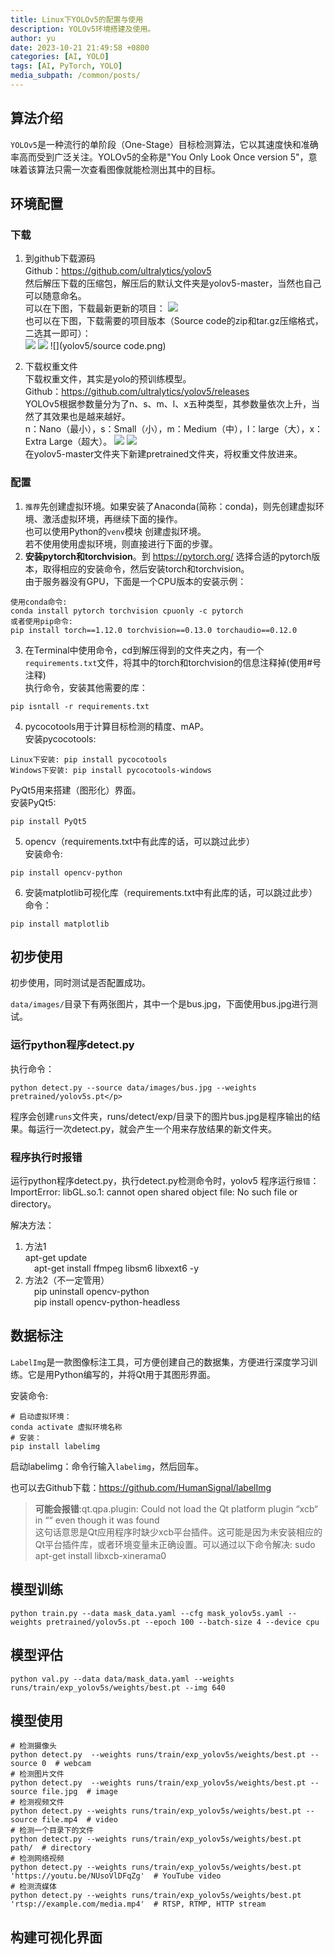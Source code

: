 ```yaml
---
title: Linux下YOLOv5的配置与使用
description: YOLOv5环境搭建及使用。
author: yu
date: 2023-10-21 21:49:58 +0800
categories: [AI, YOLO]
tags: [AI, PyTorch, YOLO]
media_subpath: /common/posts/
---
```



## 算法介绍

`YOLOv5`是一种流行的单阶段（One-Stage）目标检测算法，它以其速度快和准确率高而受到广泛关注。YOLOv5的全称是"You Only Look Once version 5"，意味着该算法只需一次查看图像就能检测出其中的目标。

## 环境配置

### 下载

1. 到github下载源码<br/>
Github：<a href="https://github.com/ultralytics/yolov5" target="_blank">https://github.com/ultralytics/yolov5</a><br/>
然后解压下载的压缩包，解压后的默认文件夹是yolov5-master，当然也自己可以随意命名。<br/>
可以在下图，下载最新更新的项目：
![](yolov5/01_download.png)<br/>
也可以在下图，下载需要的项目版本（Source code的zip和tar.gz压缩格式，二选其一即可）：<br/>
![](yolov5/02_download.png)
![](yolov5/03_download.png)
![](yolov5/source code.png)

2. 下载权重文件<br/>
下载权重文件，其实是yolo的预训练模型。<br/>
Github：<a href="https://github.com/ultralytics/yolov5/releases" target="_blank">https://github.com/ultralytics/yolov5/releases</a><br/>
YOLOv5根据参数量分为了n、s、m、l、x五种类型，其参数量依次上升，当然了其效果也是越来越好。<br>
n：Nano（最小），s：Small（小），m：Medium（中），l：large（大），x：Extra Large（超大）。
![](yolov5/04_download.png)
![](yolov5/05_download.png)<br/>
在yolov5-master文件夹下新建pretrained文件夹，将权重文件放进来。

### 配置

1. `推荐`先创建虚拟环境。如果安装了Anaconda(简称：conda)，则先创建虚拟环境、激活虚拟环境，再继续下面的操作。<br>
也可以使用Python的`venv`模块 创建虚拟环境。<br>
若不使用使用虚拟环境，则直接进行下面的步骤。
2. **安装pytorch和torchvision**。到 <a href="PyTorch官网">https://pytorch.org/</a> 选择合适的pytorch版本，取得相应的安装命令，然后安装torch和torchvision。<br/>
由于服务器没有GPU，下面是一个CPU版本的安装示例：
```shell
使用conda命令:
conda install pytorch torchvision cpuonly -c pytorch
或者使用pip命令:
pip install torch==1.12.0 torchvision==0.13.0 torchaudio==0.12.0
```

3. 在Terminal中使用命令，cd到解压得到的文件夹之内，有一个`requirements.txt`文件，将其中的torch和torchvision的信息注释掉(使用#号注释)<br/>
执行命令，安装其他需要的库：
```shell
pip isntall -r requirements.txt
```

4. pycocotools用于计算目标检测的精度、mAP。<br/>
安装pycocotools:
```shell
Linux下安装: pip install pycocotools
Windows下安装: pip install pycocotools-windows
```
PyQt5用来搭建（图形化）界面。<br/>
安装PyQt5:
```shell
pip install PyQt5
```

5. opencv（requirements.txt中有此库的话，可以跳过此步）<br/>
安装命令:
```shell
pip install opencv-python
```

6. 安装matplotlib可视化库（requirements.txt中有此库的话，可以跳过此步）<br/>
命令：
```shell
pip install matplotlib
```

## 初步使用

初步使用，同时测试是否配置成功。

`data/images/`目录下有两张图片，其中一个是bus.jpg，下面使用bus.jpg进行测试。

### 运行python程序detect.py

执行命令：
```shell
python detect.py --source data/images/bus.jpg --weights pretrained/yolov5s.pt</p>
```
程序会创建`runs`文件夹，runs/detect/exp/目录下的图片bus.jpg是程序输出的结果。每运行一次detect.py，就会产生一个用来存放结果的新文件夹。

### 程序执行时报错

运行python程序detect.py，执行detect.py检测命令时，yolov5 程序运行`报错`：ImportError: libGL.so.1: cannot open shared object file: No such file or directory。

解决方法：

1. 方法1<br/>
apt-get update<br/>
&ensp;&ensp;apt-get install ffmpeg libsm6 libxext6  -y
2. 方法2（不一定管用）<br/>
&ensp;&ensp;pip uninstall opencv-python<br/>
&ensp;&ensp;pip install opencv-python-headless

## 数据标注

`LabelImg`是一款图像标注工具，可方便创建自己的数据集，方便进行深度学习训练。它是用Python编写的，并将Qt用于其图形界面。

安装命令:
```shell
# 启动虚拟环境：
conda activate 虚拟环境名称
# 安装：
pip install labelimg
```
启动labelimg：命令行输入`labelimg`，然后回车。

也可以去Github下载：https://github.com/HumanSignal/labelImg

>**可能会报错**:qt.qpa.plugin: Could not load the Qt platform plugin “xcb“ in ““ even though it was found
<br>这句话意思是Qt应用程序时缺少xcb平台插件。这可能是因为未安装相应的Qt平台插件库，或者环境变量未正确设置。可以通过以下命令解决:
sudo apt-get install libxcb-xinerama0

## 模型训练

```shell
python train.py --data mask_data.yaml --cfg mask_yolov5s.yaml --weights pretrained/yolov5s.pt --epoch 100 --batch-size 4 --device cpu
```

## 模型评估

```shell
python val.py --data data/mask_data.yaml --weights runs/train/exp_yolov5s/weights/best.pt --img 640
```

## 模型使用

```shell
# 检测摄像头
python detect.py  --weights runs/train/exp_yolov5s/weights/best.pt --source 0  # webcam
# 检测图片文件
python detect.py  --weights runs/train/exp_yolov5s/weights/best.pt --source file.jpg  # image
# 检测视频文件
python detect.py --weights runs/train/exp_yolov5s/weights/best.pt --source file.mp4  # video
# 检测一个目录下的文件
python detect.py --weights runs/train/exp_yolov5s/weights/best.pt path/  # directory
# 检测网络视频
python detect.py --weights runs/train/exp_yolov5s/weights/best.pt 'https://youtu.be/NUsoVlDFqZg'  # YouTube video
# 检测流媒体
python detect.py --weights runs/train/exp_yolov5s/weights/best.pt 'rtsp://example.com/media.mp4'  # RTSP, RTMP, HTTP stream
```

## 构建可视化界面

